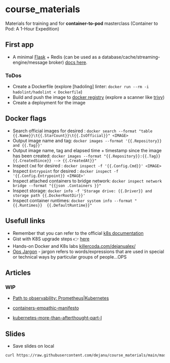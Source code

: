 # course_materials
Materials for training and for **container-to-pod** masterclass (Container to Pod: A 1-Hour Expedition)


## First app
* A minimal [Flask](https://flask.palletsprojects.com/en/3.0.x/quickstart/#a-minimal-application) + Redis (can be used as a database/cache/streaming-engine/message broker) [docs here](https://github.com/dejanu/course_materials/tree/main/python_hello_app).

### ToDos

* Create a Dockerfile (explore [hadoling] linter: `docker run --rm -i hadolint/hadolint < Dockerfile`)
* Build and push the image to [docker registry](https://hub.docker.com/) (explore a scanner like [trivy](https://github.com/aquasecurity/trivy))
* Create a deployment for the image

## Docker flags

* Search official images for desired <IMAGE>: `docker search --format "table {{.Name}}\t{{.StarCount}}\t{{.IsOfficial}}" <IMAGE> `
* Output image name and tag: `docker images --format '{{.Repository}} and {{.Tag}}'`
* Output image name, tag and elapsed time + timestamp since the image has been created: `docker images --format "{{.Repository}}:{{.Tag}} {{.CreatedSince}} --> {{.CreatedAt}}"`
* Inspect `Cmd` for desired <IMAGE>: `docker inspect -f '{{.Config.Cmd}}' <IMAGE>`
* Inspect `Entrypoint` for desired <IMAGE>: `docker inspect -f '{{.Config.Entrypoint}} <IMAGE>'`
* Inspect attached containers to bridge network: `docker inspect network bridge --format "{{json .Containers }}"`
* Inspect storage: `docker info -f 'Storage drive: {{.Driver}} and storage path {{.DockerRootDir}}'`
* Inspect container runtimes: `docker system info --format "{{.Runtimes}}  {{.DefaultRuntime}}"`



## Usefull links

* Remember that you can refer to the official [k8s documentation](https://kubernetes.io/docs/home/)
* Gist with K8S upgrade steps 👉 [here](https://gist.github.com/dejanu/89ec2565d3a923a368f5dc046259e2b9)
* Hands-on Docker and K8s labs [killercoda.com/dejanualex/](https://killercoda.com/dejanualex/)
* [Ops Jargon](https://gist.github.com/dejanu/a761175e9972d689421cbf435bf98223) -  jargon refers to words/expressions that are used in special or technical ways by particular groups of people...OPS


## Articles
### WIP

* [Path to observability: Prometheus|Kubernetes](https://www.linkedin.com/pulse/path-observability-prometheuskubernetes-alexandru-dejanu-ufz8c/)

* [containers-empathic-manifesto](https://www.linkedin.com/pulse/containers-empathic-manifesto-alexandru-dejanu-1xuzf/)

* [kubernetes-more-than-afterthought-part-I](https://www.linkedin.com/pulse/kubernetes-more-than-afterthought-part-i-alexandru-dejanu-tcc5f/)


## Slides

* Save slides on local
```bash
curl https://raw.githubusercontent.com/dejanu/course_materials/main/masterclass_slides.key -o masterclass_slides.key
```